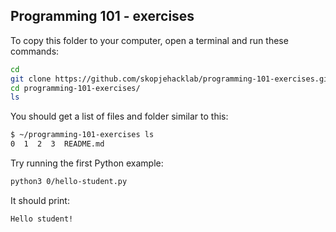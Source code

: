 ## Programming 101 - exercises

To copy this folder to your computer, open a terminal and run these commands:

```bash
cd
git clone https://github.com/skopjehacklab/programming-101-exercises.git
cd programming-101-exercises/
ls
```

You should get a list of files and folder similar to this:

```bash
$ ~/programming-101-exercises ls
0  1  2  3  README.md
```

Try running the first Python example:

```bash
python3 0/hello-student.py
```

It should print:

```
Hello student!
```
